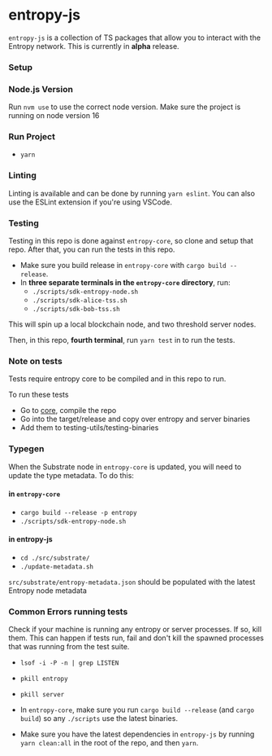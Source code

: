 # entropy-js

`entropy-js` is a collection of TS packages that allow you to interact with the Entropy network. This is currently in **alpha** release.

### Setup

### Node.js Version

Run `nvm use` to use the correct node version.
Make sure the project is running on node version 16

### Run Project

- `yarn`

### Linting

Linting is available and can be done by running `yarn eslint`. You can also use the ESLint extension if you're using VSCode.

### Testing

Testing in this repo is done against `entropy-core`, so clone and setup that repo. After that, you can run the tests in this repo.

- Make sure you build release in `entropy-core` with `cargo build --release`.
- In **three separate terminals in the `entropy-core` directory**, run:
  - `./scripts/sdk-entropy-node.sh`
  - `./scripts/sdk-alice-tss.sh`
  - `./scripts/sdk-bob-tss.sh`

This will spin up a local blockchain node, and two threshold server nodes.

Then, in this repo, **fourth terminal**, run `yarn test` in to run the tests.

### Note on tests

Tests require entropy core to be compiled and in this repo to run.

To run these tests

- Go to [core](https://github.com/entropyxyz/entropy-core), compile the repo
- Go into the target/release and copy over entropy and server binaries
- Add them to testing-utils/testing-binaries

### Typegen

When the Substrate node in `entropy-core` is updated, you will need to update the type metadata. To do this:

#### in `entropy-core`

- `cargo build --release -p entropy`
- `./scripts/sdk-entropy-node.sh`

#### in entropy-js

- `cd ./src/substrate/`
- `./update-metadata.sh`

`src/substrate/entropy-metadata.json` should be populated with the latest Entropy node metadata

### Common Errors running tests

Check if your machine is running any entropy or server processes. If so, kill them. This can happen if tests run, fail and don't kill the spawned processes that was running from the test suite.

- `lsof -i -P -n | grep LISTEN`
- `pkill entropy`
- `pkill server`

- In `entropy-core`, make sure you run `cargo build --release` (and `cargo build`) so any `./scripts` use the latest binaries.
- Make sure you have the latest dependencies in `entropy-js` by running `yarn clean:all` in the root of the repo, and then `yarn`.
